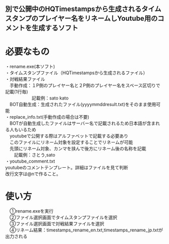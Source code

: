 ## 別で公開中のHQTimestampsから生成されるタイムスタンプのプレイヤー名をリネームしYoutube用のコメントを生成するソフト  
# 必要なもの
 ・rename.exe(本ソフト)  
 ・タイムスタンプファイル（HQTimestampsから生成されるファイル）  
 ・対戦結果ファイル  
   　手動作成：１P側のプレイヤー名と２P側のプレイヤー名をスペース区切りで記載(1行毎)  
   　　　　　　記載例：sato kato  
   　BOT自動生成：生成されたファイル(yyyymmddresult.txt)をそのまま使用可能  
 ・replace_info.txt(手動作成の場合は不要)  
   　BOTが自動生成したファイルはサーバー名で記載されるため日本語が含まれる人もいるため  
   　youtubeで公開する際はアルファベットで記載する必要あり  
   　このファイルにリネーム対象を設定することでリネームが可能  
   　先頭にリネーム対象、カンマを挟んで後方にリネーム後の名称を記載  
   　　記載例：さとう,sato  
  ・youtube_comment.txt  
    youtubeのコメントテンプレート。詳細はファイルを見て判断  
    改行文字は@nで作ること。  
# 使い方  
  　①rename.exeを実行  
  　②ファイル選択画面でタイムスタンプファイルを選択  
  　③ファイル選択画面で対戦結果ファイルを選択  
  　④リネーム結果：timestamps_rename_en.txt,timestamps_rename_jp.txtが出力される  
